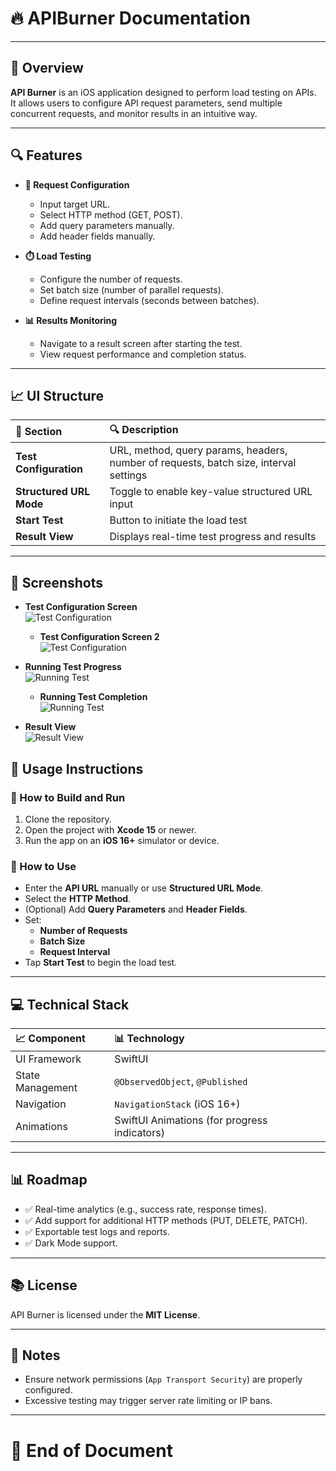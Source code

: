 # 🔥 APIBurner Documentation

---

## 🔄 Overview

**API Burner** is an iOS application designed to perform load testing on APIs.  
It allows users to configure API request parameters, send multiple concurrent requests, and monitor results in an intuitive way.

---

## 🔍 Features

- **📅 Request Configuration**
  - Input target URL.
  - Select HTTP method (GET, POST).
  - Add query parameters manually.
  - Add header fields manually.

- **⏱️ Load Testing**
  - Configure the number of requests.
  - Set batch size (number of parallel requests).
  - Define request intervals (seconds between batches).

- **📊 Results Monitoring**
  - Navigate to a result screen after starting the test.
  - View request performance and completion status.

---

## 📈 UI Structure

| 📄 Section | 🔍 Description |
|:--------|:------------|
| **Test Configuration** | URL, method, query params, headers, number of requests, batch size, interval settings |
| **Structured URL Mode** | Toggle to enable key-value structured URL input |
| **Start Test** | Button to initiate the load test |
| **Result View** | Displays real-time test progress and results |

---
## 📸 Screenshots

- **Test Configuration Screen**  
  ![Test Configuration]([https://drive.google.com/uc?id=1ABCdefGHIjklMNOpqrSTUVwxYZ](https://drive.google.com/file/d/1KoUhqDVuU1NRrlZpzcCpwmRNrUw_bWgF/view?usp=drive_link))

  - **Test Configuration Screen 2**  
  ![Test Configuration]([https://drive.google.com/uc?id=1ABCdefGHIjklMNOpqrSTUVwxYZ](https://drive.google.com/file/d/1ON0-Uc2OlXGSFBKQygSiYYAleGgj_ppX/view?usp=drive_link))

- **Running Test Progress**  
  ![Running Test]([https://drive.google.com/uc?id=2DEFghijKLMnopqRSTuvWXYZ](https://drive.google.com/file/d/1RB-UPZVWFerLtAmydW9MjRODOmCeD2Tn/view?usp=drive_link))

  - **Running Test Completion**  
  ![Running Test]([https://drive.google.com/uc?id=2DEFghijKLMnopqRSTuvWXYZ](https://drive.google.com/file/d/1R5YUak7WTMwhjPyFHGSUXvH1N07HARKK/view?usp=drive_link))

- **Result View**  
  ![Result View]([https://drive.google.com/uc?id=3GHIjklMNOpqrSTUVWXYZabc](https://drive.google.com/file/d/1IG7BbZYE7RW6mNGeKtBypYre-t5QhZtc/view?usp=drive_link))


## 🔹 Usage Instructions

### 🔧 How to Build and Run

1. Clone the repository.
2. Open the project with **Xcode 15** or newer.
3. Run the app on an **iOS 16+** simulator or device.

### 🔄 How to Use

- Enter the **API URL** manually or use **Structured URL Mode**.
- Select the **HTTP Method**.
- (Optional) Add **Query Parameters** and **Header Fields**.
- Set:
  - **Number of Requests**
  - **Batch Size**
  - **Request Interval**
- Tap **Start Test** to begin the load test.

---

## 💻 Technical Stack

| 📈 Component | 📊 Technology |
|:----------|:-----------|
| UI Framework | SwiftUI |
| State Management | `@ObservedObject`, `@Published` |
| Navigation | `NavigationStack` (iOS 16+) |
| Animations | SwiftUI Animations (for progress indicators) |

---

## 📊 Roadmap

- ✅ Real-time analytics (e.g., success rate, response times).
- ✅ Add support for additional HTTP methods (PUT, DELETE, PATCH).
- ✅ Exportable test logs and reports.
- ✅ Dark Mode support.

---

## 📚 License

API Burner is licensed under the **MIT License**.

---

## 🔔 Notes

- Ensure network permissions (`App Transport Security`) are properly configured.
- Excessive testing may trigger server rate limiting or IP bans.

---

# 🎉 End of Document

